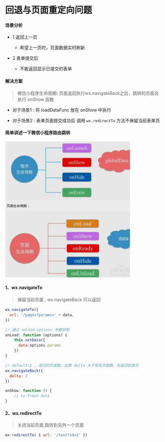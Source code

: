 回退与页面重定向问题
===

#### 场景分析

+ 1 返回上一页
   + 希望上一页时，页面数据实时刷新

+ 2 表单提交后
   + 不能返回显示已提交的表单


#### 解决方案

> 微信小程序生命周期: 页面返回执行wx.navigateBack之后，跳转的页面会执行 onShow 函数

+ 对于场景1 : 将 loadDataFunc 放在 onShow 中执行

+ 对于场景2 : 表单页面提交成功后 调用 `wx.redirectTo` 方法不保留当前表单页


#### 简单讲述一下微信小程序路由跳转

![微信小程序生命周期](.wiki/微信小程序生命周期.png)


#### 1、wx.navigateTo   

> 保留当前页面 ,  wx.navigateBack 可以返回

```js
wx.navigateTo({
  url: '/pages?params=' + data,
})
```

```js
// 通过 onLoad options 参数获取
onLoad: function (options) {
    this.setData({
      data:options.params
    })
}
```

```js
// default:1 , 返回的页面数，如果 delta 大于现有页面数，则返回到首页
wx.navigateBack({
  delta: 2 
})
```

```js
onShow: function () {
    // re-fresh data
}
```


#### 2、wx.redirectTo   

> 关闭当前页面,跳转到另外一个页面

```js
wx.redirectTo( { url: '/test?id=1' })
```



 